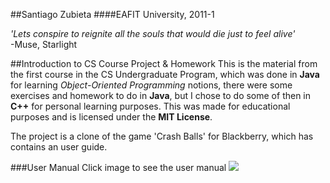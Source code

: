 ##Santiago Zubieta
####EAFIT University, 2011-1

*'Lets conspire to reignite all the souls that would die just to feel alive'*  
-Muse, Starlight

##Introduction to CS Course Project & Homework
This is the material from the first course in the CS Undergraduate Program, which was done in **Java** for learning *Object-Oriented Programming* notions, there were some exercises and homework to do in **Java**, but I chose to do some of then in **C++** for personal learning purposes. This was made for educational purposes and is licensed under the **MIT License**.

The project is a clone of the game 'Crash Balls' for Blackberry, which has contains an user guide.

###User Manual
Click image to see the user manual
![](https://github.com/Zubieta/Introduction_To_CS/master/Final_Project/Screenshots/Screen_Manual.png?raw=true) 